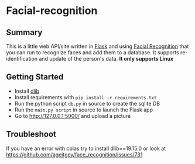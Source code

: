 # Facial-recognition
## **Summary** 
This is a little web API/site written in [Flask](https://flask.palletsprojects.com/en/2.0.x/) and using [Facial Recognition](https://github.com/ageitgey/face_recognition) that you can run to recognize faces and add them to a database. It supports re-identification and update of the person's data. **It only supports Linux**

## **Getting Started**
- Install [dlib](https://gist.github.com/ageitgey/629d75c1baac34dfa5ca2a1928a7aeaf)
- Install requirements with ```pip install -r requirements.txt```
- Run the python script ```db.py``` in source to create the sqlite DB
- Run the ```main.py script``` in source to launch the Flask app
- Go to http://127.0.0.1:5000/ and upload a picture

## **Troubleshoot**
If you have an error with cblas try to install dlib==19.15.0 or look at https://github.com/ageitgey/face_recognition/issues/731
